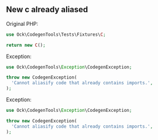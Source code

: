 ## New c already aliased

Original PHP:

```php
use Ock\CodegenTools\Tests\Fixtures\C;

return new C();
```

Exception:

```php
use Ock\CodegenTools\Exception\CodegenException;

throw new CodegenException(
  'Cannot aliasify code that already contains imports.',
);
```

Exception:

```php
use Ock\CodegenTools\Exception\CodegenException;

throw new CodegenException(
  'Cannot aliasify code that already contains imports.',
);
```
